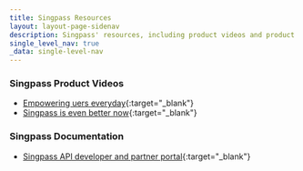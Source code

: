 ```yaml
---
title: Singpass Resources
layout: layout-page-sidenav
description: Singpass' resources, including product videos and product documentation.
single_level_nav: true
_data: single-level-nav
---
```


### Singpass Product Videos

- [Empowering uers everyday](https://www.youtube.com/watch?v=rUZf1ZcB0NY){:target="\_blank"}
- [Singpass is even better now](https://youtu.be/zacNBxADPH4){:target="\_blank"}

### Singpass Documentation

- [Singpass API developer and partner portal](https://api.singpass.gov.sg/){:target="\_blank"}
